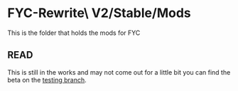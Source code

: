 # FYC-Rewrite\ V2/Stable/Mods
This is the folder that holds the mods for FYC

## READ
This is still in the works and may not come out for a little bit you can find the beta on the [testing branch](https://github.com/HttpAnimation/FYC-Rewrite-V2/tree/Testing).